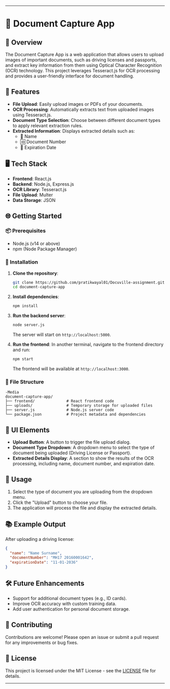 ---

# 📝 Document Capture App

## 📖 Overview
The Document Capture App is a web application that allows users to upload images of important documents, such as driving licenses and passports, and extract key information from them using Optical Character Recognition (OCR) technology. This project leverages Tesseract.js for OCR processing and provides a user-friendly interface for document handling.

## 🚀 Features
- **File Upload**: Easily upload images or PDFs of your documents.
- **OCR Processing**: Automatically extracts text from uploaded images using Tesseract.js.
- **Document Type Selection**: Choose between different document types to apply relevant extraction rules.
- **Extracted Information**: Displays extracted details such as:
  - 📛 Name
  - 🆔 Document Number
  - 📅 Expiration Date

## 🖥️ Tech Stack
- **Frontend**: React.js
- **Backend**: Node.js, Express.js
- **OCR Library**: Tesseract.js
- **File Upload**: Multer
- **Data Storage**: JSON

## 🌐 Getting Started

### 📦 Prerequisites
- Node.js (v14 or above)
- npm (Node Package Manager)

### 🔧 Installation
1. **Clone the repository**:
   ```bash
   git clone https://github.com/pratikwayal01/Docuville-assignment.git
   cd document-capture-app
   ```

2. **Install dependencies**:
   ```bash
   npm install
   ```

3. **Run the backend server**:
   ```bash
   node server.js
   ```
   The server will start on `http://localhost:5000`.

4. **Run the frontend**:
   In another terminal, navigate to the frontend directory and run:
   ```bash
   npm start
   ```
   The frontend will be available at `http://localhost:3000`.

### 📁 File Structure
```
-Media
document-capture-app/
├── frontend/              # React frontend code
├── uploads/               # Temporary storage for uploaded files
├── server.js              # Node.js server code
└── package.json           # Project metadata and dependencies
```

## 🎨 UI Elements
- **Upload Button**: A button to trigger the file upload dialog.
- **Document Type Dropdown**: A dropdown menu to select the type of document being uploaded (Driving License or Passport).
- **Extracted Details Display**: A section to show the results of the OCR processing, including name, document number, and expiration date.

## 📄 Usage
1. Select the type of document you are uploading from the dropdown menu.
2. Click the "Upload" button to choose your file.
3. The application will process the file and display the extracted details.

## 📚 Example Output
After uploading a driving license:
```json
{
  "name": "Name Surname",
  "documentNumber": "MH17 20160001642",
  "expirationDate": "11-01-2036"
}
```

## 🛠️ Future Enhancements
- Support for additional document types (e.g., ID cards).
- Improve OCR accuracy with custom training data.
- Add user authentication for personal document storage.

## 💬 Contributing
Contributions are welcome! Please open an issue or submit a pull request for any improvements or bug fixes.

## 📄 License
This project is licensed under the MIT License - see the [LICENSE](LICENSE) file for details.

---